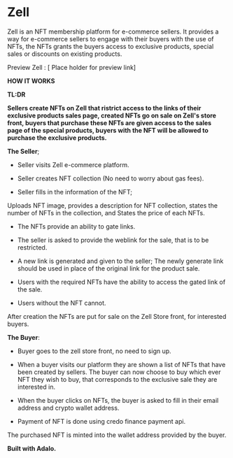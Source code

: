 # Zell
Zell is an NFT membership platform for e-commerce sellers. It provides a way for e-commerce sellers to engage with their buyers with the use of NFTs, the NFTs grants the buyers access to exclusive products, special sales or discounts on existing products. 

Preview Zell : [ Place holder for preview link] 

**HOW IT WORKS**

**TL:DR**

**Sellers create NFTs on Zell that ristrict access to the links of their exclusive products sales page, created NFTs go on sale on Zell's store front, buyers that purchase these NFTs are given access to the sales page of the special products, buyers with the NFT will be allowed to purchase the exclusive products.**




**The Seller**;

* Seller visits Zell e-commerce platform.

* Seller creates NFT collection (No need to worry about gas fees).

* Seller fills in the information of the NFT;


Uploads NFT image,
provides a description for NFT collection, 
states the number of NFTs in the collection, and 
States the price of each NFTs.

* The NFTs provide an ability to gate links.

* The seller is asked to provide the weblink for the sale, that is to be restricted. 

* A new link is generated and given to the seller; The newly generate link should be used in place of the original link for the product sale.

* Users with the required NFTs have the ability to access the gated link of the sale. 

* Users without the NFT cannot. 

After creation the NFTs are put for sale on the Zell Store front, for interested buyers.




**The Buyer**:

* Buyer goes to the zell store front, no need to sign up. 

* When a buyer visits our platform they are shown a list of NFTs that have been created by sellers. 
The buyer can now choose to buy which ever NFT they wish to buy, that corresponds to the exclusive sale they are interested in. 

* When the buyer clicks on NFTs, the buyer is asked to fill in their email address and crypto wallet address.

* Payment of NFT is done using credo finance payment api.

The purchased NFT is minted into the wallet address provided by the buyer.




**Built with Adalo.**





